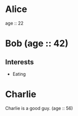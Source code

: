 # Alice

age :: 22

# Bob (age :: 42)

## Interests

- Eating

# Charlie

Charlie is a good guy. (age :: 56)
